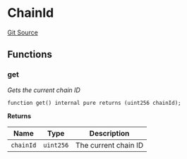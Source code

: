 # ChainId
[Git Source](https://github.com/KYRDTeam/ilo-contracts/blob/9e42e9db28c24294412a28a8dafd05701a97c9bc/src/libraries/ChainId.sol)


## Functions
### get

*Gets the current chain ID*


```solidity
function get() internal pure returns (uint256 chainId);
```
**Returns**

|Name|Type|Description|
|----|----|-----------|
|`chainId`|`uint256`|The current chain ID|


